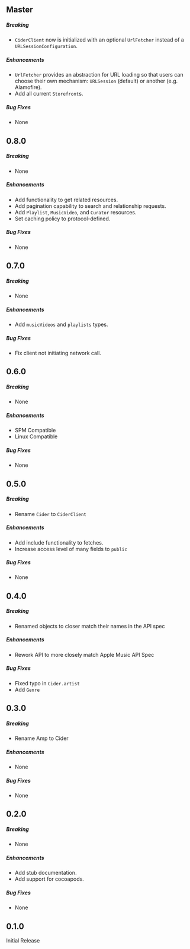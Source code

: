 ## Master

##### Breaking

* `CiderClient` now is initialized with an optional `UrlFetcher` instead of a
  `URLSessionConfiguration`.

##### Enhancements

* `UrlFetcher` provides an abstraction for URL loading so that users can choose
  their own mechanism: `URLSession` (default) or another (e.g. Alamofire).
* Add all current `Storefront`s.

##### Bug Fixes

* None

## 0.8.0

##### Breaking

* None

##### Enhancements

* Add functionality to get related resources.
* Add pagination capability to search and relationship requests.
* Add `Playlist`, `MusicVideo`, and `Curator` resources.
* Set caching policy to protocol-defined.

##### Bug Fixes

* None

## 0.7.0

##### Breaking

* None

##### Enhancements

* Add `musicVideos` and `playlists` types.

##### Bug Fixes

* Fix client not initiating network call.

## 0.6.0

##### Breaking

* None

##### Enhancements

* SPM Compatible
* Linux Compatible

##### Bug Fixes

* None

## 0.5.0

##### Breaking

* Rename `Cider` to `CiderClient`

##### Enhancements

* Add include functionality to fetches.
* Increase access level of many fields to `public`

##### Bug Fixes

* None

## 0.4.0

##### Breaking

* Renamed objects to closer match their names in the API spec

##### Enhancements

* Rework API to more closely match Apple Music API Spec

##### Bug Fixes

* Fixed typo in `Cider.artist`
* Add `Genre`

## 0.3.0

##### Breaking

* Rename Amp to Cider

##### Enhancements

* None

##### Bug Fixes

* None

## 0.2.0

##### Breaking

* None

##### Enhancements

* Add stub documentation.
* Add support for cocoapods.

##### Bug Fixes

* None

## 0.1.0

Initial Release
